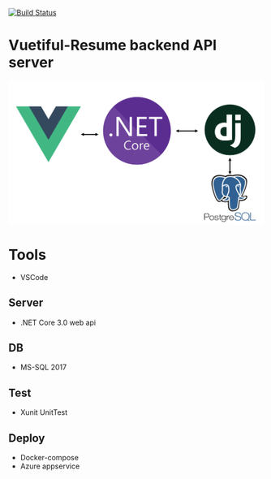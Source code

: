 [![Build Status](https://dev.azure.com/keyhyukkim/keyhyukkim/_apis/build/status/KimKiHyuk.Resume-API-Server?branchName=master)](https://dev.azure.com/keyhyukkim/keyhyukkim/_build/latest?definitionId=1&branchName=master)
# Vuetiful-Resume backend API server

<img src="resume_project_image.PNG">



# Tools
* VSCode

## Server
* .NET Core 3.0 web api

## DB
* MS-SQL 2017

## Test
* Xunit UnitTest

## Deploy
* Docker-compose
* Azure appservice

